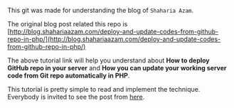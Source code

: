 This git was made for understanding the blog of `Shaharia Azam`.

The original blog post related this repo is [http://blog.shahariaazam.com/deploy-and-update-codes-from-github-repo-in-php/](http://blog.shahariaazam.com/deploy-and-update-codes-from-github-repo-in-php/)

The above tutorial link will help you understand about **How to deploy GitHub repo in your server** and **How you can update your working server code from Git repo automatically in PHP**.

This tutorial is pretty simple to read and implement the technique. Everybody is invited to see the post from [here](http://blog.shahariaazam.com/deploy-and-update-codes-from-github-repo-in-php/).
